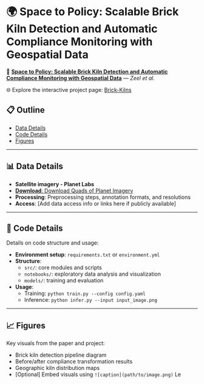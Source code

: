 # **🌍 Space to Policy: Scalable Brick Kiln Detection and Automatic Compliance Monitoring with Geospatial Data**

📄 [**Space to Policy: Scalable Brick Kiln Detection and Automatic Compliance Monitoring with Geospatial Data**](https://arxiv.org/pdf/2412.04065) — *Zeel et al.*

🌐 Explore the interactive project page: [Brick-Kilns](https://sustainability-lab.github.io/brick-kilns)


## 📋 Outline

- [Data Details](#-data-details)
- [Code Details](#-code-details)
- [Figures](#-figures)

---

## 📊 Data Details

- **Satellite imagery - Planet Labs**
- [**Download**: Download Quads of Planet Imagery](data_details/download_planet_quads.ipynb)
- **Processing**: Preprocessing steps, annotation formats, and resolutions
- **Access**: [Add data access info or links here if publicly available]

---

## 🧠 Code Details

Details on code structure and usage:
- **Environment setup**: `requirements.txt` or `environment.yml`
- **Structure**:
  - `src/`: core modules and scripts
  - `notebooks/`: exploratory data analysis and visualization
  - `models/`: training and evaluation
- **Usage**:
  - Training: `python train.py --config config.yaml`
  - Inference: `python infer.py --input input_image.png`

---

## 📈 Figures

Key visuals from the paper and project:
- Brick kiln detection pipeline diagram
- Before/after compliance transformation results
- Geographic kiln distribution maps
- [Optional] Embed visuals using `![caption](path/to/image.png)`
Le
